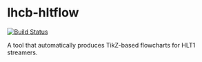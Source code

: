 # lhcb-hltflow

[![Build Status](https://travis-ci.org/kdungs/lhcb-hltflow.svg?branch=master)](https://travis-ci.org/kdungs/lhcb-hltflow)

A tool that automatically produces TikZ-based flowcharts for HLT1 streamers.

